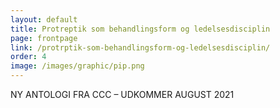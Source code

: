 ```yaml
---
layout: default
title: Protreptik som behandlingsform og ledelsesdisciplin
page: frontpage
link: /protrptik-som-behandlingsform-og-ledelsesdisciplin/
order: 4
image: /images/graphic/pip.png
---
```

NY ANTOLOGI FRA CCC – UDKOMMER AUGUST 2021